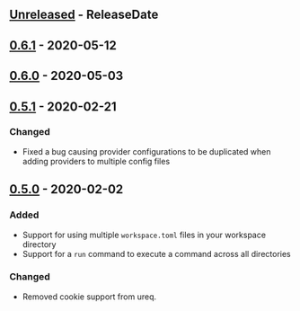 <!-- next-header -->
## [Unreleased] - ReleaseDate
## [0.6.1] - 2020-05-12
## [0.6.0] - 2020-05-03
## [0.5.1] - 2020-02-21

### Changed
- Fixed a bug causing provider configurations to be duplicated when adding providers to multiple config files

## [0.5.0] - 2020-02-02

### Added
- Support for using multiple `workspace.toml` files in your workspace directory
- Support for a `run` command to execute a command across all directories

### Changed
- Removed cookie support from ureq.

<!-- next-url -->
[Unreleased]: https://github.com/orf/git-workspace/compare/v0.6.1...HEAD
[0.6.1]: https://github.com/orf/git-workspace/compare/v0.6.0...v0.6.1
[0.6.0]: https://github.com/orf/git-workspace/compare/v0.5.1...v0.6.0
[0.5.1]: https://github.com/orf/git-workspace/compare/v0.5.0...v0.5.1
[0.5.0]: https://github.com/orf/git-workspace/compare/v0.4.1...v0.5.0
